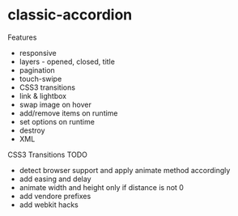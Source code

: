 classic-accordion
=================

Features
* responsive
* layers - opened, closed, title
* pagination
* touch-swipe
* CSS3 transitions
* link & lightbox
* swap image on hover
* add/remove items on runtime
* set options on runtime
* destroy
* XML

CSS3 Transitions TODO
* detect browser support and apply animate method accordingly
* add easing and delay
* animate width and height only if distance is not 0
* add vendore prefixes
* add webkit hacks